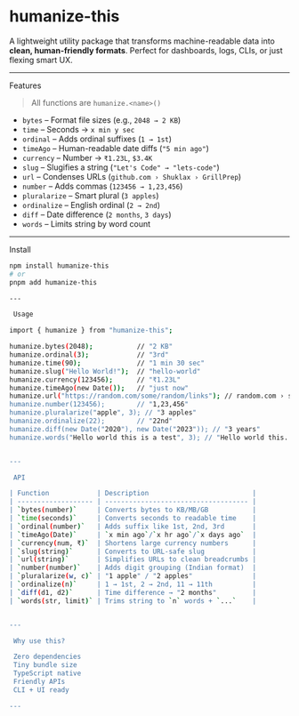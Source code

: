 #  humanize-this

 A lightweight utility package that transforms machine-readable data into **clean, human-friendly formats**. Perfect for dashboards, logs, CLIs, or just flexing smart UX.

---

 Features

> All functions are `humanize.<name>()`

-  `bytes` – Format file sizes (e.g., `2048 → 2 KB`)
-  `time` – Seconds → `x min y sec`
-  `ordinal` – Adds ordinal suffixes (`1 → 1st`)
-  `timeAgo` – Human-readable date diffs (`"5 min ago"`)
-  `currency` – Number → `₹1.23L`, `$3.4K`
-  `slug` – Slugifies a string (`"Let's Code" → "lets-code"`)
-  `url` – Condenses URLs (`github.com › Shuklax › GrillPrep`)
-  `number` – Adds commas (`123456 → 1,23,456`)
-  `pluralarize` – Smart plural (`3 apples`)
-  `ordinalize` – English ordinal (`2 → 2nd`)
-  `diff` – Date difference (`2 months`, `3 days`)
-  `words` – Limits string by word count

---

 Install

```bash
npm install humanize-this
# or
pnpm add humanize-this

---

 Usage

import { humanize } from "humanize-this";

humanize.bytes(2048);           // "2 KB"
humanize.ordinal(3);            // "3rd"
humanize.time(90);              // "1 min 30 sec"
humanize.slug("Hello World!");  // "hello-world"
humanize.currency(123456);      // "₹1.23L"
humanize.timeAgo(new Date());   // "just now"
humanize.url("https://random.com/some/random/links"); // random.com › some › random › links"
humanize.number(123456);        // "1,23,456"
humanize.pluralarize("apple", 3); // "3 apples"
humanize.ordinalize(22);        // "22nd"
humanize.diff(new Date("2020"), new Date("2023")); // "3 years"
humanize.words("Hello world this is a test", 3); // "Hello world this..."


---

 API

| Function            | Description                          |
| ------------------- | ------------------------------------ |
| `bytes(number)`     | Converts bytes to KB/MB/GB           |
| `time(seconds)`     | Converts seconds to readable time    |
| `ordinal(number)`   | Adds suffix like 1st, 2nd, 3rd       |
| `timeAgo(Date)`     | `x min ago`/`x hr ago`/`x days ago`  |
| `currency(num, ₹)`  | Shortens large currency numbers      |
| `slug(string)`      | Converts to URL-safe slug            |
| `url(string)`       | Simplifies URLs to clean breadcrumbs |
| `number(number)`    | Adds digit grouping (Indian format)  |
| `pluralarize(w, c)` | "1 apple" / "2 apples"               |
| `ordinalize(n)`     | 1 → 1st, 2 → 2nd, 11 → 11th          |
| `diff(d1, d2)`      | Time difference → "2 months"         |
| `words(str, limit)` | Trims string to `n` words + `...`    |


---

 Why use this?

 Zero dependencies
 Tiny bundle size
 TypeScript native
 Friendly APIs
 CLI + UI ready

---

